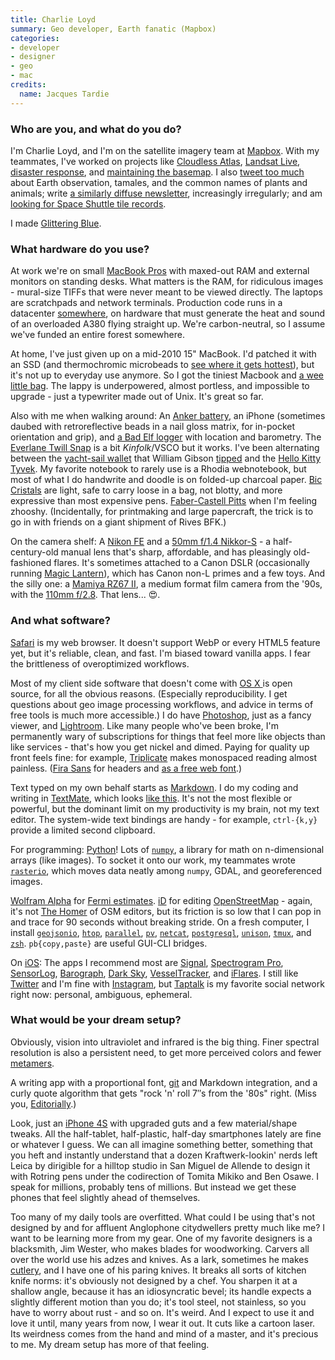 ```yaml
---
title: Charlie Loyd
summary: Geo developer, Earth fanatic (Mapbox)
categories:
- developer
- designer
- geo
- mac
credits:
  name: Jacques Tardie
---
```


### Who are you, and what do you do?

I'm Charlie Loyd, and I'm on the satellite imagery team at [Mapbox](https://www.mapbox.com/ "A mapping company."). With my teammates, I've worked on projects like [Cloudless Atlas](http://www.wired.com/2013/05/a-cloudless-atlas/ "A WIRED article about MapBox's satellite imagery."), [Landsat Live](http://www.citylab.com/design/2015/03/roam-the-earth-in-real-time/388252/ "A CityLab article about MapBox's real-time satellite imagery."), [disaster response](https://www.mapbox.com/blog/nepal-imagery-collection/ "Charlie's MapBox's post about map data collection and disasters."), and [maintaining the basemap](https://www.mapbox.com/blog/new-zealand-aerial/ "Charlie's MapBox post about New Zealand."). I also [tweet too much](https://twitter.com/vruba "Charlie's Twitter account.") about Earth observation, tamales, and the common names of plants and animals; write [a similarly diffuse newsletter](http://tinyletter.com/vruba "Charlie's newsletter."), increasingly irregularly; and am [looking for Space Shuttle tile records](http://shuttletiles.space "Charlie's space shuttle tiles website.").

I made [Glittering Blue](https://glittering.blue/ "Charlie's Earth animation site.").

### What hardware do you use?

At work we're on small [MacBook Pros][macbook-pro] with maxed-out RAM and external monitors on standing desks. What matters is the RAM, for ridiculous images - mural-size TIFFs that were never meant to be viewed directly. The laptops are scratchpads and network terminals. Production code runs in a datacenter [somewhere](http://creativetimereports.org/2014/05/20/ingrid-burrington-the-cloud-is-not-the-territory-wnv/ "An article about data centers in northern Virginia."), on hardware that must generate the heat and sound of an overloaded A380 flying straight up. We're carbon-neutral, so I assume we've funded an entire forest somewhere.

At home, I've just given up on a mid-2010 15" MacBook. I'd patched it with an SSD (and thermochromic microbeads to [see where it gets hottest](https://twitter.com/vruba/status/627895234765000704 "Charlie's tweet showing the hot patches on his laptop.")), but it's not up to everyday use anymore. So I got the tiniest Macbook and [a wee little bag][campus-messenger]. The lappy is underpowered, almost portless, and impossible to upgrade - just a typewriter made out of Unix. It's great so far.

Also with me when walking around: An [Anker battery][astro-6700], an iPhone (sometimes daubed with retroreflective beads in a nail gloss matrix, for in-pocket orientation and grip), and [a Bad Elf logger][gps-pro-plus] with location and barometry. The [Everlane Twill Snap][twill-snap] is a bit _Kinfolk_/VSCO but it works. I've been alternating between the [yacht-sail wallet][wa-ben] that William Gibson [tipped](http://boingboing.net/2011/09/01/william-gibson-interview-boing.html "A Boing Boing interview with Willian Gibson.") and the [Hello Kitty Tyvek][hello-kitty-tyvek-mighty]. My favorite notebook to rarely use is a Rhodia webnotebook, but most of what I do handwrite and doodle is on folded-up charcoal paper. [Bic Cristals][cristal-xtra-smooth] are light, safe to carry loose in a bag, not blotty, and more expressive than most expensive pens. [Faber-Castell Pitts][pitt] when I'm feeling zhooshy. (Incidentally, for printmaking and large papercraft, the trick is to go in with friends on a giant shipment of Rives BFK.)

On the camera shelf: A [Nikon FE][fe] and a [50mm f/1.4 Nikkor-S][50mm-f1.4-nikkor-s-auto] - a half-century-old manual lens that's sharp, affordable, and has pleasingly old-fashioned flares. It's sometimes attached to a Canon DSLR (occasionally running [Magic Lantern][magic-lantern]), which has Canon non-L primes and a few toys. And the silly one: a [Mamiya RZ67 II][rz67-professional-ii], a medium format film camera from the '90s, with the [110mm f/2.8][rz67-110mm-f2.8]. That lens... 😍.

### And what software?

[Safari][] is my web browser. It doesn't support WebP or every HTML5 feature yet, but it's reliable, clean, and fast. I'm biased toward vanilla apps. I fear the brittleness of overoptimized workflows.

Most of my client side software that doesn't come with [OS X ][macos] is open source, for all the obvious reasons. (Especially reproducibility. I get questions about geo image processing workflows, and advice in terms of free tools is much more accessible.) I do have [Photoshop][], just as a fancy viewer, and [Lightroom][]. Like many people who've been broke, I'm permanently wary of subscriptions for things that feel more like objects than like services - that's how you get nickel and dimed. Paying for quality up front feels fine: for example, [Triplicate](http://practicaltypography.com/triplicate.html "A monospaced font.") makes monospaced reading almost painless. ([Fira Sans](https://github.com/mozilla/Fira "A monospaced font.") for headers and [as a free web font](https://www.google.com/fonts/specimen/Fira+Sans "The Fira Sans font available for web use on Google's font service.").)

Text typed on my own behalf starts as [Markdown][]. I do my coding and writing in [TextMate][], which looks [like this](http://basecase.org/2015/12/textmate "Charlie's TextMate screenshot."). It's not the most flexible or powerful, but the dominant limit on my productivity is my brain, not my text editor. The system-wide text bindings are handy - for example, `ctrl-{k,y}` provide a limited second clipboard.

For programming: [Python][]! Lots of [`numpy`][numpy], a library for math on n-dimensional arrays (like images). To socket it onto our work, my teammates wrote [`rasterio`][rasterio], which moves data neatly among `numpy`, GDAL, and georeferenced images.

[Wolfram Alpha][wolfram-alpha] for [Fermi estimates](https://en.wikipedia.org/wiki/Fermi_problem "The Wikipedia entry for Fermi problem."). [iD][] for editing [OpenStreetMap][] - again, it's not [The Homer](http://simpsons.wikia.com/wiki/The_Homer?file=TheHomer.png "An image of the car Homer Simpson invented.") of OSM editors, but its friction is so low that I can pop in and trace for 90 seconds without breaking stride. On a fresh computer, I install [`geojsonio`][geojsonio-cli], [`htop`][htop], [`parallel`][parallel], [`pv`][pv], [`netcat`][netcat], [`postgresql`][postgresql], [`unison`][unison], [`tmux`][tmux], and [`zsh`][zsh]. `pb{copy,paste}` are useful GUI-CLI bridges.

On [iOS][]: The apps I recommend most are [Signal][signal-ios], [Spectrogram Pro][spectrogram-pro-ios], [SensorLog][sensorlog-ios], [Barograph][barograph-ios], [Dark Sky][dark-sky-ios], [VesselTracker][vesseltracker-ios], and [iFlares][iflares-ios]. I still like [Twitter][twitter-ios] and I'm fine with [Instagram][instagram-ios], but [Taptalk][] is my favorite social network right now: personal, ambiguous, ephemeral.

### What would be your dream setup?

Obviously, vision into ultraviolet and infrared is the big thing. Finer spectral resolution is also a persistent need, to get more perceived colors and fewer [metamers](https://en.wikipedia.org/wiki/Metamerism_%28color%29 "The Wikipedia entry for Metamerism (colour).").

A writing app with a proportional font, [git][] and Markdown integration, and a curly quote algorithm that gets "rock 'n' roll 7″s from the '80s" right. (Miss you, [Editorially][].)

Look, just an [iPhone 4S][iphone-4s] with upgraded guts and a few material/shape tweaks. All the half-tablet, half-plastic, half-day smartphones lately are fine or whatever I guess. We can all imagine something better, something that you heft and instantly understand that a dozen Kraftwerk-lookin' nerds left Leica by dirigible for a hilltop studio in San Miguel de Allende to design it with Rotring pens under the codirection of Tomita Mikiko and Ben Osawe. I speak for millions, probably tens of millions. But instead we get these phones that feel slightly ahead of themselves.

Too many of my daily tools are overfitted. What could I be using that's not designed by and for affluent Anglophone citydwellers pretty much like me? I want to be learning more from my gear. One of my favorite designers is a blacksmith, Jim Wester, who makes blades for woodworking. Carvers all over the world use his adzes and knives. As a lark, sometimes he makes [cutlery](http://www.northbayforge.com/cutlery.htm "Cutlery made by Jim Wester."), and I have one of his paring knives. It breaks all sorts of kitchen knife norms: it's obviously not designed by a chef. You sharpen it at a shallow angle, because it has an idiosyncratic bevel; its handle expects a slightly different motion than you do; it's tool steel, not stainless, so you have to worry about rust - and so on. It's weird. And I expect to use it and love it until, many years from now, I wear it out. It cuts like a cartoon laser. Its weirdness comes from the hand and mind of a master, and it's precious to me. My dream setup has more of that feeling.

[50mm-f1.4-nikkor-s-auto]: http://kenrockwell.com/nikon/50mm-f14-s.htm "A camera lens."
[astro-6700]: https://www.amazon.com/Anker-Ultra-Compact-Generation-Techonology-High-Quality/dp/B00HA5RXYY "An external battery pack."
[campus-messenger]: https://www.casecrown.com/laptops/bags/11-inch-campus-messenger-bag "A laptop bag."
[cristal-xtra-smooth]: https://www.amazon.com/BIC-Cristal-Smooth-Medium-12-Count/dp/B00006IE6X "A ballpoint pen."
[fe]: https://en.wikipedia.org/wiki/Nikon_FE "A 35mm SLR film camera."
[gps-pro-plus]: https://bad-elf.com/pages/be-gps-2300-detail "A GPS receiver."
[hello-kitty-tyvek-mighty]: https://www.amazon.com/Hello-Kitty-Tyvek-Mighty-Wallet/dp/B005S2U1H2 "A wallet."
[iphone-4s]: https://en.wikipedia.org/wiki/IPhone_4S "A smartphone."
[macbook-pro]: https://www.apple.com/macbook-pro/ "A laptop."
[pitt]: https://www.amazon.com/Faber-Castell-Pitt-Brush-Pen-Pkg-Assorted/dp/B000PSZ304 "Artist pens using a brush."
[rz67-110mm-f2.8]: http://www.photographyreview.com/cat/lenses/medium-format/mamiya/rz-67-110mm-f-2-8/prd_85199_3113crx.aspx "A camera lens."
[rz67-professional-ii]: https://en.wikipedia.org/wiki/Mamiya_RZ67 "A medium format SLR camera."
[twill-snap]: https://www.everlane.com/collections/mens-backpacks-bags/products/mens-twill-backpack-grey "A backpack."
[wa-ben]: http://www.yasutomo2020.com/wallet.htm "A Cuben Fiber wallet."
[barograph-ios]: https://itunes.apple.com/us/app/barograph-barometer-altimeter/id926055907 "A barometer and altimeter app."
[dark-sky-ios]: https://darksky.net/app/ "A weather app."
[editorially]: http://web.archive.org/web/20130806043131/https://editorially.com/ "A web-based collaborative text editor."
[geojsonio-cli]: https://github.com/mapbox/geojsonio-cli "A command line tool for geojson.io."
[git]: https://git-scm.com/ "A version control system."
[htop]: http://hisham.hm/htop/ "A command-line process viewer."
[id]: https://learnosm.org/en/beginner/id-editor/ "An editor for OpenStreetMap."
[iflares-ios]: https://itunes.apple.com/us/app/iflares/id460705913 "An app for tracking Iridium satellite flares."
[instagram-ios]: https://itunes.apple.com/us/app/instagram/id389801252 "A photo taking/sharing app."
[ios]: https://www.apple.com/ios/ios-10/ "A mobile operating system."
[lightroom]: https://www.adobe.com/products/photoshop-lightroom.html "Photo management and editing software."
[macos]: https://en.wikipedia.org/wiki/MacOS "An operating system for Mac hardware."
[magic-lantern]: http://magiclantern.wikia.com/wiki/Magic_Lantern_Firmware_Wiki "Custom firmware for high-end Canon cameras."
[markdown]: https://daringfireball.net/projects/markdown/ "An email-like format for marking up text."
[netcat]: http://nc110.sourceforge.net/ "A tool for network debugging/exploring."
[numpy]: http://www.numpy.org/ "A Python package for scientific computing."
[openstreetmap]: https://www.openstreetmap.org/ "A crowdsourced map."
[parallel]: http://www.gnu.org/software/parallel/ "A command-line tool for executing multiple processes across one or more computers."
[photoshop]: https://www.adobe.com/products/photoshop.html "A bitmap image editor."
[postgresql]: https://www.postgresql.org/ "A relational database server."
[pv]: http://www.ivarch.com/programs/pv.shtml "A command-line tool for viewing data sent over a pipeline."
[python]: https://www.python.org/ "An interpreted scripting language."
[rasterio]: https://github.com/mapbox/rasterio/ "A geospatial raster library for Python."
[safari]: https://www.apple.com/safari/ "A fast web browser."
[sensorlog-ios]: https://itunes.apple.com/us/app/sensorlog/id388014573 "An app for extracting sensor data from your device."
[signal-ios]: https://github.com/WhisperSystems/Signal-iOS "A private chat app."
[spectrogram-pro-ios]: https://itunes.apple.com/us/app/spectrogram-pro-super-smooth/id415301721 "A spectral analysis app."
[taptalk]: http://hello.taptalk.me/ "A photo and video messaging service."
[textmate]: https://macromates.com/ "A text editor for the Mac."
[tmux]: https://sourceforge.net/projects/tmux/ "A terminal multiplexer, similar to screen."
[twitter-ios]: https://itunes.apple.com/app/twitter/id333903271 "A Twitter client."
[unison]: http://www.cis.upenn.edu/~bcpierce/unison/ "A file syncing tool."
[vesseltracker-ios]: https://www.vesseltracker.com/en/static/IPhone.html "An app for tracking the location of ships."
[wolfram-alpha]: https://www.wolframalpha.com/ "An online knowledge engine."
[zsh]: http://www.zsh.org/ "An interactive shell and scripting language."
